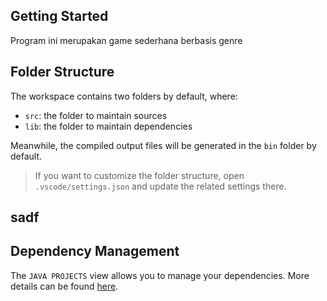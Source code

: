 ## Getting Started

Program ini merupakan game sederhana berbasis genre

## Folder Structure

The workspace contains two folders by default, where:

- `src`: the folder to maintain sources
- `lib`: the folder to maintain dependencies

Meanwhile, the compiled output files will be generated in the `bin` folder by default.

> If you want to customize the folder structure, open `.vscode/settings.json` and update the related settings there.
## sadf


## Dependency Management

The `JAVA PROJECTS` view allows you to manage your dependencies. More details can be found [here](https://github.com/microsoft/vscode-java-dependency#manage-dependencies).

